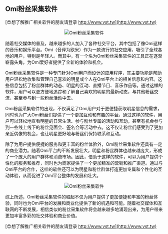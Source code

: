 ## **Omi粉丝采集软件**

[😍想了解推广相关软件的朋友请登录 http://www.vst.tw](http://www.vst.tw)

 <center><img src="https://vst.tw/MP4/tuiguang/png/4.png" alt="Omi粉丝采集软件"></center>

随着社交媒体的普及，越来越多的人加入了各种社交平台，其中包括了像Omi这样的音乐和娱乐平台。Omi（音译为欧米）作为一款流行的社交应用，吸引了全球各地的用户，特别是年轻人。而其中，有一个名为Omi粉丝采集软件的工具正在逐渐崭露头角，为Omi爱好者提供了全新的体验和机会。

Omi粉丝采集软件是一种专门针对Omi用户而设计的应用程序，其主要功能是帮助用户轻松地收集和管理自己喜欢的明星或个人在Omi平台上的相关信息和内容。这些信息包括了粉丝群体的动态、明星的互动、直播节目、音乐作品等。通过这样的软件，用户可以更方便地追踪和了解自己喜欢的明星的最新动态，与其他粉丝交流，甚至参与到一些粉丝活动中去。

Omi粉丝采集软件的出现，不仅满足了Omi用户对于更便捷获取明星信息的需求，同时也为广大Omi粉丝们提供了一个更加互动和有趣的平台。通过这样的软件，用户可以轻松地查看明星的日常生活、参与粉丝专属的活动和互动，甚至有机会参与到一些线上线下的粉丝见面会、签名会等活动中去。这不仅让粉丝们感受到了更加亲近偶像的机会，也让明星更好地与粉丝们保持联系和互动。

除了为用户提供便捷的服务和更丰富的粉丝体验外，Omi粉丝采集软件还具有一定的商业潜力。随着Omi平台的不断发展壮大，明星和粉丝群体也越来越庞大，形成了一个庞大的用户群体和消费市场。因此，借助于这样的软件，可以为用户提供个性化的服务和推荐，同时也为商家提供了一个更加精准的营销和推广渠道。通过与Omi平台的合作，这样的软件还可以为明星和粉丝群体打造更加专属和个性化的互动体验，从而促进了Omi平台整体的发展和壮大。

 <center><img src="https://vst.tw/MP4/tuiguang/png/2.png" alt="Omi粉丝采集软件"></center>

综上所述，Omi粉丝采集软件的崛起不仅为用户提供了更加便捷和丰富的粉丝体验，同时也为Omi平台的发展和商业化提供了新的机遇和可能。随着社交媒体和互联网的不断发展，相信类似的粉丝采集软件将会越来越多地涌现出来，为用户带来更加丰富多彩的社交体验和商业价值。

[😍想了解推广相关软件的朋友请登录 http://www.vst.tw](http://www.vst.tw)



